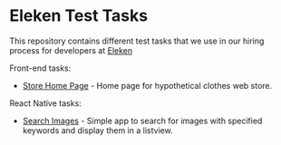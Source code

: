 Eleken Test Tasks
===

This repository contains different test tasks that we use in our hiring process for developers at [Eleken](http://eleken.co)

Front-end tasks:
- [Store Home Page](Front-end/StoreHomePage/StoreHomePage.md) - Home page for hypothetical clothes web store.

React Native tasks:
- [Search Images](ReactNative/SearchImages/SearchImages.md) - Simple app to search for images with specified keywords and display them in a listview.
